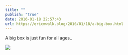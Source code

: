 ```yaml
---
title: ""
publish: "true"
date: 2016-01-18 22:57:43
url: https://ericmwalk.blog/2016/01/18/a-big-box.html
---
```


A big box is just fun for all ages..

![](https://ericmwalk.blog/uploads/2022/7889652b50.jpg)